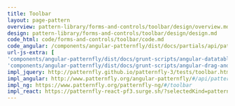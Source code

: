 ```yaml
---
title: Toolbar
layout: page-pattern
overview: pattern-library/forms-and-controls/toolbar/design/overview.md
design: pattern-library/forms-and-controls/toolbar/design/design.md
code_html: code/forms-and-controls/toolbar/code.md
code_angular: /components/angular-patternfly/dist/docs/partials/api/patternfly.toolbars.component.pfToolbar.html
url-js-extra: [
'components/angular-patternfly/dist/docs/grunt-scripts/angular-datatables.js',
'components/angular-patternfly/dist/docs/grunt-scripts/angular-drag-and-drop-lists.js']
impl_jquery: http://patternfly.github.io/patternfly-3/tests/toolbar.html
impl_angular: http://www.patternfly.org/angular-patternfly/#/api/patternfly.toolbars.component:pfToolbar
impl_ng: https://www.patternfly.org/patternfly-ng/#/toolbar
impl_react: https://patternfly-react-pf3.surge.sh/?selectedKind=patternfly-react%2FForms%20and%20Controls%2FToolbar&selectedStory=Toolbar
---
```

